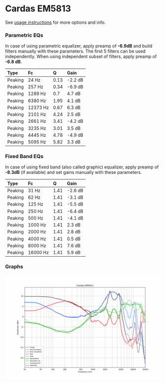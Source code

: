 # Cardas EM5813
See [usage instructions](https://github.com/jaakkopasanen/AutoEq#usage) for more options and info.

### Parametric EQs
In case of using parametric equalizer, apply preamp of **-6.9dB** and build filters manually
with these parameters. The first 5 filters can be used independently.
When using independent subset of filters, apply preamp of **-6.8 dB**.

| Type    | Fc       |    Q | Gain    |
|:--------|:---------|:-----|:--------|
| Peaking | 24 Hz    | 0.13 | -2.2 dB |
| Peaking | 257 Hz   | 0.34 | -6.9 dB |
| Peaking | 1289 Hz  | 0.7  | 4.7 dB  |
| Peaking | 6380 Hz  | 1.95 | 4.1 dB  |
| Peaking | 12373 Hz | 0.67 | 6.3 dB  |
| Peaking | 2101 Hz  | 4.24 | 2.5 dB  |
| Peaking | 2661 Hz  | 3.41 | -4.2 dB |
| Peaking | 3235 Hz  | 3.01 | 3.5 dB  |
| Peaking | 4445 Hz  | 4.78 | -4.9 dB |
| Peaking | 5095 Hz  | 5.82 | 3.3 dB  |

### Fixed Band EQs
In case of using fixed band (also called graphic) equalizer, apply preamp of **-8.3dB**
(if available) and set gains manually with these parameters.

| Type    | Fc       |    Q | Gain    |
|:--------|:---------|:-----|:--------|
| Peaking | 31 Hz    | 1.41 | -2.6 dB |
| Peaking | 62 Hz    | 1.41 | -3.1 dB |
| Peaking | 125 Hz   | 1.41 | -5.5 dB |
| Peaking | 250 Hz   | 1.41 | -6.4 dB |
| Peaking | 500 Hz   | 1.41 | -4.1 dB |
| Peaking | 1000 Hz  | 1.41 | 2.3 dB  |
| Peaking | 2000 Hz  | 1.41 | 2.8 dB  |
| Peaking | 4000 Hz  | 1.41 | 0.5 dB  |
| Peaking | 8000 Hz  | 1.41 | 7.6 dB  |
| Peaking | 16000 Hz | 1.41 | 5.9 dB  |

### Graphs
![](./Cardas%20EM5813.png)